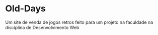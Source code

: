 # Old-Days
Um site de venda de jogos retros feito para um projeto na faculdade na disciplina de Desenvolvimento Web
